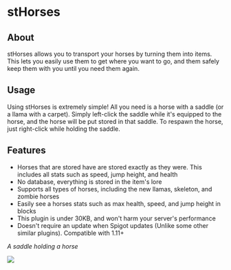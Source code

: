 # stHorses

## About
stHorses allows you to transport your horses by turning them into items. This lets you easily use them to get where you want to go, and them safely keep them with you until you need them again.

## Usage
Using stHorses is extremely simple! All you need is a horse with a saddle (or a llama with a carpet). Simply left-click the saddle while it's equipped to the horse, and the horse will be put stored in that saddle. To respawn the horse, just right-click while holding the saddle.

## Features
* Horses that are stored have are stored exactly as they were. This includes all stats such as speed, jump height, and health
* No database, everything is stored in the item's lore
* Supports all types of horses, including the new llamas, skeleton, and zombie horses
* Easily see a horses stats such as max health, speed, and jump height in blocks
* This plugin is under 30KB, and won't harm your server's performance
* Doesn't require an update when Spigot updates (Unlike some other similar plugins). Compatible with 1.11+

*A saddle holding a horse*

![](http://i.imgur.com/ySASLBw.png)